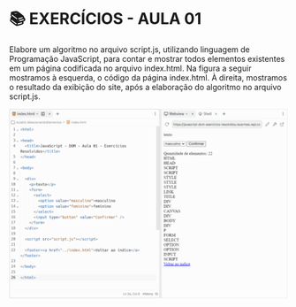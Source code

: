 # 📚 EXERCÍCIOS - AULA 01

Elabore um algoritmo no arquivo script.js, utilizando linguagem de Programação
JavaScript, para contar e mostrar todos elementos existentes em um página codificada no
arquivo index.html.
Na figura a seguir mostramos à esquerda, o código da página index.html. À direita,
mostramos o resultado da exibição do site, após a elaboração do algoritmo no arquivo
script.js.

![Exercício 01](/img/001.png)
